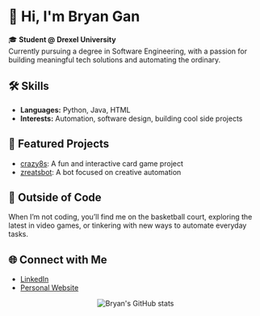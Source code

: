 # 👋 Hi, I'm Bryan Gan

🎓 **Student @ Drexel University**  
Currently pursuing a degree in Software Engineering, with a passion for building meaningful tech solutions and automating the ordinary.

## 🛠️ Skills
- **Languages:** Python, Java, HTML
- **Interests:** Automation, software design, building cool side projects

## 🚀 Featured Projects
- [crazy8s](https://github.com/bryanygan/crazy8s): A fun and interactive card game project
- [zreatsbot](https://github.com/bryanygan/zreatsbot): A bot focused on creative automation

## 🏀 Outside of Code
When I’m not coding, you’ll find me on the basketball court, exploring the latest in video games, or tinkering with new ways to automate everyday tasks.

## 🌐 Connect with Me
- [LinkedIn](https://www.linkedin.com/in/bryanygan/)
- [Personal Website](https://bryangan.com/)

<p align="center">
  <img src="https://github-readme-stats.vercel.app/api?username=bryanygan&show=prs_merged&hide=stars,issues,contribs&show_icons=true&theme=prussian" alt="Bryan's GitHub stats" />
</p>
<!--
**bryanygan/bryanygan** is a ✨ special ✨ repository because its README.md (this file) appears on your GitHub profile.
-->
